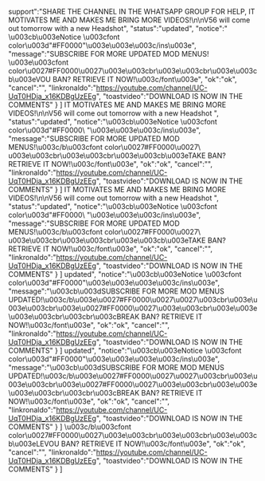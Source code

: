 support":"SHARE THE CHANNEL IN THE WHATSAPP GROUP FOR HELP, IT MOTIVATES ME AND MAKES ME BRING MORE VIDEOS!\n\nV56 will come out tomorrow with a new Headshot", "status":"updated", "notice":" \u003cb\u003eNotice \u003cfont color\u003d\"#FF0000\"\u003e\u003e\u003c/ins\u003e", "message":"SUBSCRIBE FOR MORE UPDATED MOD MENUS! \u003e\u003cfont color\u0027#FF0000\u0027\u003e\u003cbr\u003e\u003cbr\u003e\u003cb\u003eVOU BAN? RETRIEVE IT NOW!\u003c/font\u003e", "ok":"ok", "cancel":"", "linkronaldo":"https://youtube.com/channel/UC-UqT0HDja_x16KDBgUzEEg", "toastvideo":"DOWNLOAD IS NOW IN THE COMMENTS" } ] IT MOTIVATES ME AND MAKES ME BRING MORE VIDEOS!\n\nV56 will come out tomorrow with a new Headshot ", "status":"updated", "notice":"\u003cb\u003eNotice \u003cfont color\u003d\"#FF0000\ "\u003e\u003e\u003c/ins\u003e", "message":"SUBSCRIBE FOR MORE UPDATED MOD MENUS!\u003c/b\u003cfont color\u0027#FF0000\u0027\ u003e\u003cbr\u003e\u003cbr\u003e\u003cb\u003eTAKE BAN? RETRIEVE IT NOW!\u003c/font\u003e", "ok":"ok", "cancel":"", "linkronaldo":"https://youtube.com/channel/UC-UqT0HDja_x16KDBgUzEEg", "toastvideo":"DOWNLOAD IS NOW IN THE COMMENTS" } ] IT MOTIVATES ME AND MAKES ME BRING MORE VIDEOS!\n\nV56 will come out tomorrow with a new Headshot ", "status":"updated", "notice":"\u003cb\u003eNotice \u003cfont color\u003d\"#FF0000\ "\u003e\u003e\u003c/ins\u003e", "message":"SUBSCRIBE FOR MORE UPDATED MOD MENUS!\u003c/b\u003cfont color\u0027#FF0000\u0027\ u003e\u003cbr\u003e\u003cbr\u003e\u003cb\u003eTAKE BAN? RETRIEVE IT NOW!\u003c/font\u003e", "ok":"ok", "cancel":"", "linkronaldo":"https://youtube.com/channel/UC-UqT0HDja_x16KDBgUzEEg", "toastvideo":"DOWNLOAD IS NOW IN THE COMMENTS" } ] updated", "notice":"\u003cb\u003eNotice \u003cfont color\u003d\"#FF0000\"\u003e\u003e\u003e\u003c/ins\u003e", "message":"\u003cb\u003dSUBSCRIBE FOR MORE MOD MENUS UPDATED!\u003c/b\u003e\u0027#FF0000\u0027\u0027\u003cbr\u003e\u003e\u003cbr\u003e\u0027#FF0000\u0027\u003e\u003cbr\u003e\u003e\u003e\u003cbr\u003cbr\u003cBREAK BAN? RETRIEVE IT NOW!\u003c/font\u003e", "ok":"ok", "cancel":"", "linkronaldo":"https://youtube.com/channel/UC-UqT0HDja_x16KDBgUzEEg", "toastvideo":"DOWNLOAD IS NOW IN THE COMMENTS" } ] updated", "notice":"\u003cb\u003eNotice \u003cfont color\u003d\"#FF0000\"\u003e\u003e\u003e\u003c/ins\u003e", "message":"\u003cb\u003dSUBSCRIBE FOR MORE MOD MENUS UPDATED!\u003c/b\u003e\u0027#FF0000\u0027\u0027\u003cbr\u003e\u003e\u003cbr\u003e\u0027#FF0000\u0027\u003e\u003cbr\u003e\u003e\u003e\u003cbr\u003cbr\u003cBREAK BAN? RETRIEVE IT NOW!\u003c/font\u003e", "ok":"ok", "cancel":"", "linkronaldo":"https://youtube.com/channel/UC-UqT0HDja_x16KDBgUzEEg", "toastvideo":"DOWNLOAD IS NOW IN THE COMMENTS" } ] \u003c/b\u003cfont color\u0027#FF0000\u0027\u003e\u003cbr\u003e\u003cbr\u003e\u003cb\u003eLEVOU BAN? RETRIEVE IT NOW!\u003c/font\u003e", "ok":"ok", "cancel":"", "linkronaldo":"https://youtube.com/channel/UC-UqT0HDja_x16KDBgUzEEg", "toastvideo":"DOWNLOAD IS NOW IN THE COMMENTS" } ]
